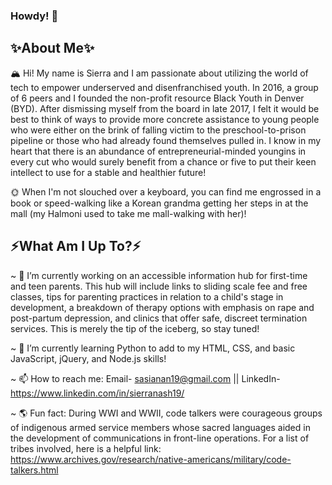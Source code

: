 ### Howdy! 🤠

## ✨About Me✨ 

🏔️ Hi! My name is Sierra and I am passionate about utilizing the world of tech to empower underserved and disenfranchised youth. In 2016, a group of 6 peers and I founded the non-profit resource Black Youth in Denver (BYD). After dismissing myself from the board in late 2017, I felt it would be best to think of ways to provide more concrete assistance to young people who were either on the brink of falling victim to the preschool-to-prison pipeline or those who had already found themselves pulled in. I know in my heart that there is an abundance of entrepreneurial-minded youngins in every cut who would surely benefit from a chance or five to put their keen intellect to use for a stable and healthier future!

🌞 When I'm not slouched over a keyboard, you can find me engrossed in a book or speed-walking like a Korean grandma getting her steps in at the mall (my Halmoni used to take me mall-walking with her)! 


## ⚡What Am I Up To?⚡

~ 🎨 I’m currently working on an accessible information hub for first-time and teen parents. This hub will include links to sliding scale fee and free classes, tips for parenting practices in relation to a child's stage in development, a breakdown of therapy options with emphasis on rape and post-partum depression, and clinics that offer safe, discreet termination services. This is merely the tip of the iceberg, so stay tuned!

~ 🌱 I’m currently learning Python to add to my HTML, CSS, and basic JavaScript, jQuery, and Node.js skills!

~ 📫 How to reach me: Email- sasianan19@gmail.com || LinkedIn- https://www.linkedin.com/in/sierranash19/

~ 🌎 Fun fact: During WWI and WWII, code talkers were courageous groups of indigenous armed service members whose sacred languages aided in the development of communications in front-line operations. For a list of tribes involved, here is a helpful link: https://www.archives.gov/research/native-americans/military/code-talkers.html 
